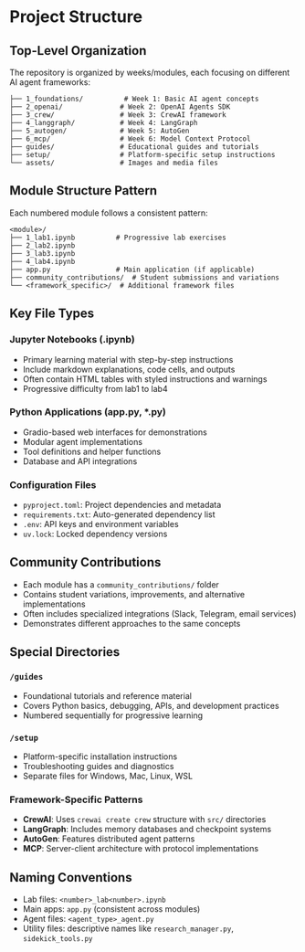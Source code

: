 # Project Structure

## Top-Level Organization
The repository is organized by weeks/modules, each focusing on different AI agent frameworks:

```
├── 1_foundations/          # Week 1: Basic AI agent concepts
├── 2_openai/              # Week 2: OpenAI Agents SDK
├── 3_crew/                # Week 3: CrewAI framework
├── 4_langgraph/           # Week 4: LangGraph
├── 5_autogen/             # Week 5: AutoGen
├── 6_mcp/                 # Week 6: Model Context Protocol
├── guides/                # Educational guides and tutorials
├── setup/                 # Platform-specific setup instructions
└── assets/                # Images and media files
```

## Module Structure Pattern
Each numbered module follows a consistent pattern:

```
<module>/
├── 1_lab1.ipynb          # Progressive lab exercises
├── 2_lab2.ipynb
├── 3_lab3.ipynb
├── 4_lab4.ipynb
├── app.py                # Main application (if applicable)
├── community_contributions/  # Student submissions and variations
└── <framework_specific>/  # Additional framework files
```

## Key File Types

### Jupyter Notebooks (.ipynb)
- Primary learning material with step-by-step instructions
- Include markdown explanations, code cells, and outputs
- Often contain HTML tables with styled instructions and warnings
- Progressive difficulty from lab1 to lab4

### Python Applications (app.py, *.py)
- Gradio-based web interfaces for demonstrations
- Modular agent implementations
- Tool definitions and helper functions
- Database and API integrations

### Configuration Files
- `pyproject.toml`: Project dependencies and metadata
- `requirements.txt`: Auto-generated dependency list
- `.env`: API keys and environment variables
- `uv.lock`: Locked dependency versions

## Community Contributions
- Each module has a `community_contributions/` folder
- Contains student variations, improvements, and alternative implementations
- Often includes specialized integrations (Slack, Telegram, email services)
- Demonstrates different approaches to the same concepts

## Special Directories

### `/guides`
- Foundational tutorials and reference material
- Covers Python basics, debugging, APIs, and development practices
- Numbered sequentially for progressive learning

### `/setup`
- Platform-specific installation instructions
- Troubleshooting guides and diagnostics
- Separate files for Windows, Mac, Linux, WSL

### Framework-Specific Patterns
- **CrewAI**: Uses `crewai create crew` structure with `src/` directories
- **LangGraph**: Includes memory databases and checkpoint systems
- **AutoGen**: Features distributed agent patterns
- **MCP**: Server-client architecture with protocol implementations

## Naming Conventions
- Lab files: `<number>_lab<number>.ipynb`
- Main apps: `app.py` (consistent across modules)
- Agent files: `<agent_type>_agent.py`
- Utility files: descriptive names like `research_manager.py`, `sidekick_tools.py`